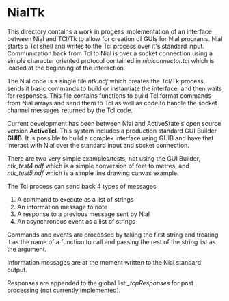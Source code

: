 # NialTk

This directory contains a work in progess implementation of an interface between Nial and TCl/Tk to allow for creation of GUIs for Nial programs. Nial starts a Tcl
shell and writes to the Tcl process over it's standard input. Communication back from Tcl to Nial is over a socket connection using a simple character oriented protocol contained in *nialconnector.tcl* which is loaded at the beginning of the interaction.

The Nial code is a single file *ntk.ndf* which creates the Tcl/Tk process, sends it basic commands to build or instantiate the interface, and then waits for responses. This file contains functions to build Tcl format commands from Nial arrays and send them to Tcl as well as code to handle the socket channel messages returned by the Tcl code.

Current development has been between Nial and ActiveState's open source version **ActiveTcl**. This system includes a production standard GUI Builder **GUIB**. It is possible to build a complex interface using GUIB and have that interact with Nial over the standard input and socket connection.

There are two very simple examples/tests, not using the GUI Builder, *ntk_test4.ndf* which is a simple conversion of feet to metres, and *ntk_test5.ndf* which is a simple line drawing canvas example.

The Tcl process can send back 4 types of messages

1. A command to execute as a list of strings
2. An information message to note
3. A response to a previous message sent by Nial
4. An asynchronous event as a list of strings

Commands and events are processed by taking the first string and treating it as the name of a function to call and passing the rest of the string list as the argument.

Information messages are at the moment written to the Nial standard output.

Responses are appended to the global list *_tcpResponses* for post processing (not currently implemented).

